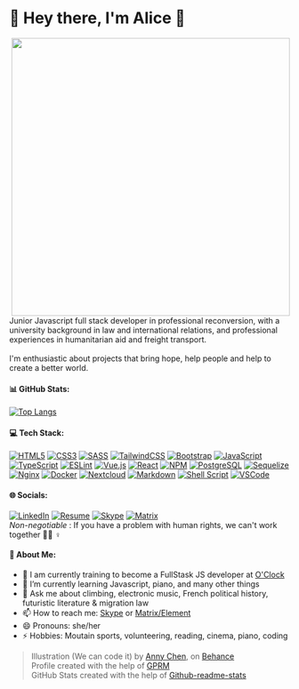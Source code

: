 <h1 align="left">🌸 Hey there, I'm Alice 🌻</h1>
<img align="right" width="500" src="https://pbs.twimg.com/media/DG95aO7VwAArm69?format=jpg&name=large">


Junior Javascript full stack developer in professional reconversion, with a university background in law and international relations, and professional experiences in humanitarian aid and freight transport.<br><br>I'm enthusiastic about projects that bring hope, help people and help to create a better world.

#### 📊 GitHub Stats:
[![Top Langs](https://github-readme-stats.vercel.app/api/top-langs/?username=aliceout&count-private=true&theme=transparent&langs_count=6&layout=compact&hide_progress=true)](#)

#### 💻 Tech Stack:
[![HTML5](https://img.shields.io/badge/html5-%23E34F26.svg?style=flat&logo=html5&logoColor=white)](#) [![CSS3](https://img.shields.io/badge/css3-%231572B6.svg?style=flat&logo=css3&logoColor=white)](#) [![SASS](https://img.shields.io/badge/SASS-hotpink.svg?style=flat&logo=SASS&logoColor=white)](#) [![TailwindCSS](https://img.shields.io/badge/Tailwindcss-%2338B2AC.svg?style=flat&logo=tailwind-css&logoColor=white)](#) [![Bootstrap](https://img.shields.io/badge/Bootstrap-563D7C?style=flat&logo=bootstrap&logoColor=white)](#) [![JavaScript](https://img.shields.io/badge/Javascript-%23323330.svg?style=flat&logo=javascript&logoColor=%23F7DF1E)](#) [![TypeScript](https://img.shields.io/badge/Typescript-%23007ACC.svg?style=flat&logo=typescript&logoColor=white)](#) [![ESLint](https://img.shields.io/badge/ESLint-4B3263?style=flat&logo=eslint&logoColor=white)](#) [![Vue.js](https://img.shields.io/badge/Vue.js-4FC08D?style=flat&logo=vuedotjs&logoColor=white)](#) [![React](https://img.shields.io/badge/React-%2320232a.svg?style=flat&logo=react&logoColor=%2361DAFB)](#) [![NPM](https://img.shields.io/badge/NPM-%23000000.svg?style=flat&logo=npm&logoColor=white)](#) [![PostgreSQL](https://img.shields.io/badge/PostgreSQL-4169E1?style=flat&logo=postgresql&logoColor=white)](#)  [![Sequelize](https://img.shields.io/badge/Sequelize-323330?style=flat&logo=sequelize&logoColor=blue)](#) [![Nginx](https://img.shields.io/badge/Nginx-%23009639.svg?style=flat&logo=nginx&logoColor=white)](#) [![Docker](https://img.shields.io/badge/Docker-%230db7ed.svg?style=flat&logo=docker&logoColor=white)](#) [![Nextcloud](https://img.shields.io/badge/Nextcloud-0082C9?style=flat&logo=Nextcloud&logoColor=white)](#) [![Markdown](https://img.shields.io/badge/markdown-%23000000.svg?style=flat&logo=markdown&logoColor=white)](#) [![Shell Script](https://img.shields.io/badge/shell_script-%23121011.svg?style=flat&logo=gnu-bash&logoColor=white)](#) [![VSCode](https://img.shields.io/badge/Visual_Studio_Code-0078D4?style=flat&logo=visual%20studio%20code&logoColor=white)](#)

   
#### 🌐 Socials:
[![LinkedIn](https://img.shields.io/badge/LinkedIn-%230077B5.svg?logo=linkedin&logoColor=white)](https://linkedin.com/in/aliceOsdel) 
[![Resume](https://img.shields.io/badge/-Resume-E15718?logo=ReadMe&logoColor=white)](https://aliceout.work)
[![Skype](https://img.shields.io/badge/skype-00AFF0?style=flat&logo=Skype&logoColor=white)](https://join.skype.com/invite/II99wpbBBR78)
[![Matrix](https://img.shields.io/badge/matrix-000000?style=flat&logo=Matrix&logoColor=white)](https://matrix.to/#/@lilioux:matrix.org)
<br/>
*Non-negotiable* : If you have a problem with human rights, we can't work together 🏳️‍🌈 ♀️ 

#### 💫 About Me:
- 🔭 I am currently training to become a FullStask JS developer at [O'Clock](https://oclock.io/formations/developpeur-web-fullstack-javascript)
- 🌱 I’m currently learning Javascript, piano, and many other things 
- 💬 Ask me about climbing, electronic music, French political history, futuristic literature & migration law
- 📫 How to reach me: [Skype](https://join.skype.com/invite/II99wpbBBR78) or [Matrix/Element](https://matrix.to/#/@lilioux:matrix.org)
- 😄 Pronouns: she/her
- ⚡ Hobbies: Moutain sports, volunteering, reading, cinema, piano, coding 

> Illustration (We can code it) by [Anny Chen](https://twitter.com/followanny), on  [Behance](https://www.behance.net/gallery/53402991/Girls-Who-Code-T-Shirt?locale=fr_FR)<br/>
> Profile created with the help of [GPRM](https://gprm.itsvg.in)<br/>
> GitHub Stats created with the help of [Github-readme-stats](https://github.com/anuraghazra/github-readme-stats)
